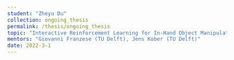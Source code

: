 ```yaml
---
student: "Zheyu Du"
collection: ongoing_thesis
permalink: /thesis/ongoing_thesis
topic: "Interactive Reinforcement Learning for In-Hand Object Manipulation"
mentors: "Giovanni Franzese (TU Delft), Jens Kober (TU Delft)"
date: 2022-3-1
---
```


